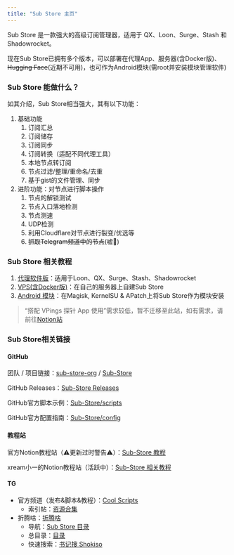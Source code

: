 ```yaml
---
title: "Sub Store 主页"
---
```


Sub Store 是一款强大的高级订阅管理器，适用于 QX、Loon、Surge、Stash 和 Shadowrocket。

现在Sub Store已拥有多个版本，可以部署在代理App、服务器(含Docker版)、~~Hugging Face~~(近期不可用)，也可作为Android模块(需root并安装模块管理软件)

### Sub Store 能做什么？

如其介绍，Sub Store相当强大，其有以下功能：

1. 基础功能
   1. 订阅汇总
   2. 订阅储存
   3. 订阅同步
   4. 订阅转换（适配不同代理工具）
   5. 本地节点转订阅
   6. 节点过滤/整理/重命名/去重
   7. 基于gist的文件管理、同步
2. 进阶功能：对节点进行脚本操作
   1. 节点的解锁测试
   2. 节点入口落地检测
   3. 节点测速
   4. UDP检测
   5. 利用Cloudflare对节点进行裂变/优选等
   6. ~~抓取Telegram频道中的节点~~(嘘🤫)

### Sub Store 相关教程

1. [代理软件版](/project/sub-store/tutorial/proxyapp)：适用于Loon、QX、Surge、Stash、Shadowrocket
2. [VPS(含Docker版)](/project/sub-store/tutorial/self)：在自己的服务器上自建Sub Store
3. [Android 模块](/project/sub-store/tutorial/androidmodule)：在Magisk, KernelSU & APatch上将Sub Store作为模块安装

> “搭配 VPings 探针 App 使用”需求较低，暂不迁移至此站，如有需求，请前往[Notion站](https://xream.notion.site/VPings-App-9683c043f683426393a05c258786fc74)

### Sub Store相关链接

#### GitHub

团队 / 项目链接：[sub-store-org](https://github.com/sub-store-org) / [Sub-Store](https://github.com/sub-store-org/Sub-Store)

GitHub Releases：[Sub-Store Releases](https://github.com/sub-store-org/Sub-Store/releases)

GitHub官方脚本示例：[Sub-Store/scripts](https://github.com/sub-store-org/Sub-Store/tree/master/scripts)

GitHub官方配置指南：[Sub-Store/config](https://github.com/sub-store-org/Sub-Store/tree/master/config)

#### 教程站

官方Notion教程站（⚠️更新过时警告⚠️）：[Sub-Store 教程](https://www.notion.so/Sub-Store-6259586994d34c11a4ced5c406264b46)

xream小一的Notion教程站（活跃中）：[Sub-Store 相关教程](https://xream.notion.site/Sub-Store-abe6a96944724dc6a36833d5c9ab7c87)

#### TG

- 官方频道（发布&脚本&教程）：[Cool Scripts](https://t.me/cool_scripts)
  - 索引帖：[资源合集](https://t.me/cool_scripts/47)
- 折腾啥：[折腾啥](https://t.me/zhetengsha)
  - 导航：[Sub Store 目录](https://t.me/zhetengsha/214)
  - 总目录：[目录](https://t.me/zhetengsha/2)
  - 快速搜索：[书记搜 Shokiso](https://t.me/shokisobot?start=channel___4de390cc-2c2f-47d7-a0bd-5ab0faa23aa6)